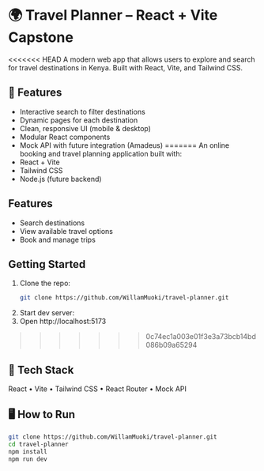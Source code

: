  # 🌍 Travel Planner – React + Vite Capstone

<<<<<<< HEAD
A modern web app that allows users to explore and search for travel destinations in Kenya. Built with React, Vite, and Tailwind CSS.

## 🚀 Features
- Interactive search to filter destinations
- Dynamic pages for each destination
- Clean, responsive UI (mobile & desktop)
- Modular React components
- Mock API with future integration (Amadeus)
=======
An online booking and travel planning application built with:
- React + Vite
- Tailwind CSS
- Node.js (future backend)

## Features
- Search destinations
- View available travel options
- Book and manage trips

## Getting Started
1. Clone the repo:
   ```bash
   git clone https://github.com/WillamMuoki/travel-planner.git

2. Start dev server:
3. Open http://localhost:5173
>>>>>>> 0c74ec1a003e01f3e3a73bcb14bd086b09a65294

## 🧱 Tech Stack
React • Vite • Tailwind CSS • React Router • Mock API

## 🖥️ How to Run
```bash
git clone https://github.com/WillamMuoki/travel-planner.git
cd travel-planner
npm install
npm run dev
